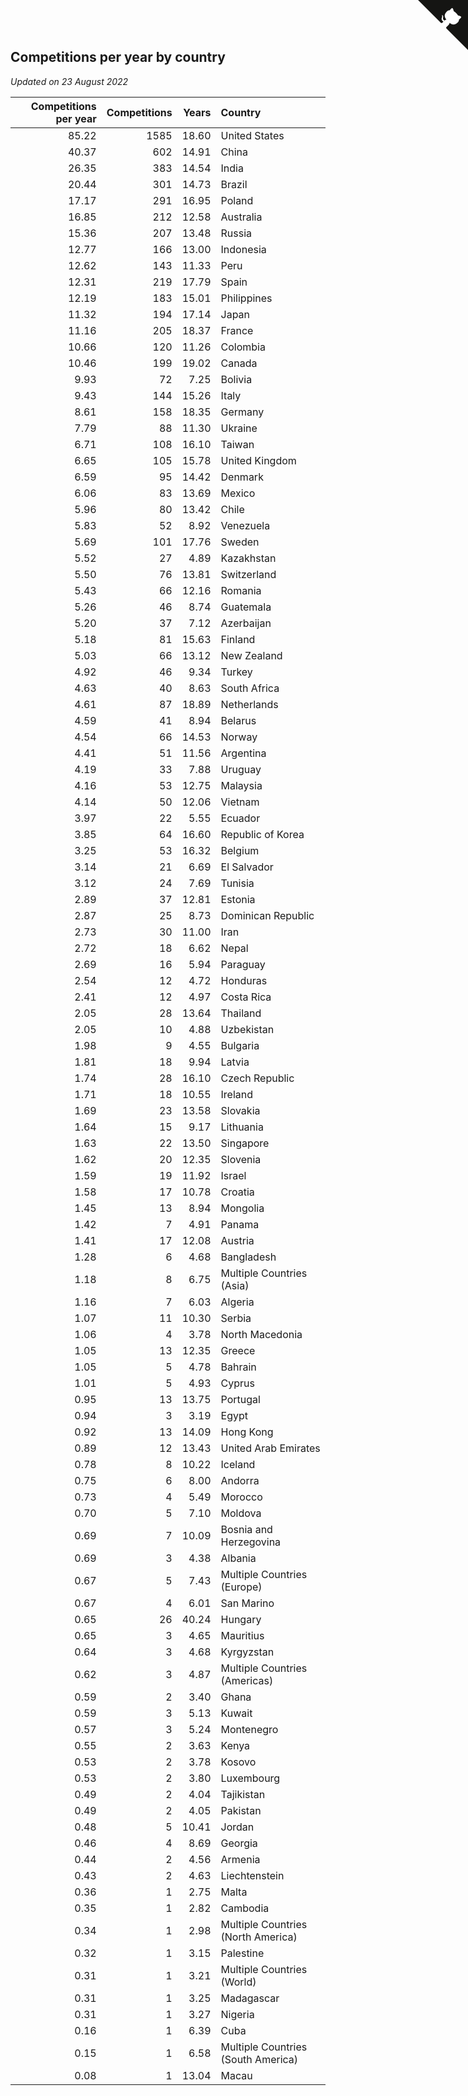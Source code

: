 ## Competitions per year by country

*Updated on 23 August 2022*

| Competitions per year | Competitions | Years | Country |
| ---: | ---: | ---: | :--- |
| 85.22 | 1585 | 18.60 | United States |
| 40.37 | 602 | 14.91 | China |
| 26.35 | 383 | 14.54 | India |
| 20.44 | 301 | 14.73 | Brazil |
| 17.17 | 291 | 16.95 | Poland |
| 16.85 | 212 | 12.58 | Australia |
| 15.36 | 207 | 13.48 | Russia |
| 12.77 | 166 | 13.00 | Indonesia |
| 12.62 | 143 | 11.33 | Peru |
| 12.31 | 219 | 17.79 | Spain |
| 12.19 | 183 | 15.01 | Philippines |
| 11.32 | 194 | 17.14 | Japan |
| 11.16 | 205 | 18.37 | France |
| 10.66 | 120 | 11.26 | Colombia |
| 10.46 | 199 | 19.02 | Canada |
| 9.93 | 72 | 7.25 | Bolivia |
| 9.43 | 144 | 15.26 | Italy |
| 8.61 | 158 | 18.35 | Germany |
| 7.79 | 88 | 11.30 | Ukraine |
| 6.71 | 108 | 16.10 | Taiwan |
| 6.65 | 105 | 15.78 | United Kingdom |
| 6.59 | 95 | 14.42 | Denmark |
| 6.06 | 83 | 13.69 | Mexico |
| 5.96 | 80 | 13.42 | Chile |
| 5.83 | 52 | 8.92 | Venezuela |
| 5.69 | 101 | 17.76 | Sweden |
| 5.52 | 27 | 4.89 | Kazakhstan |
| 5.50 | 76 | 13.81 | Switzerland |
| 5.43 | 66 | 12.16 | Romania |
| 5.26 | 46 | 8.74 | Guatemala |
| 5.20 | 37 | 7.12 | Azerbaijan |
| 5.18 | 81 | 15.63 | Finland |
| 5.03 | 66 | 13.12 | New Zealand |
| 4.92 | 46 | 9.34 | Turkey |
| 4.63 | 40 | 8.63 | South Africa |
| 4.61 | 87 | 18.89 | Netherlands |
| 4.59 | 41 | 8.94 | Belarus |
| 4.54 | 66 | 14.53 | Norway |
| 4.41 | 51 | 11.56 | Argentina |
| 4.19 | 33 | 7.88 | Uruguay |
| 4.16 | 53 | 12.75 | Malaysia |
| 4.14 | 50 | 12.06 | Vietnam |
| 3.97 | 22 | 5.55 | Ecuador |
| 3.85 | 64 | 16.60 | Republic of Korea |
| 3.25 | 53 | 16.32 | Belgium |
| 3.14 | 21 | 6.69 | El Salvador |
| 3.12 | 24 | 7.69 | Tunisia |
| 2.89 | 37 | 12.81 | Estonia |
| 2.87 | 25 | 8.73 | Dominican Republic |
| 2.73 | 30 | 11.00 | Iran |
| 2.72 | 18 | 6.62 | Nepal |
| 2.69 | 16 | 5.94 | Paraguay |
| 2.54 | 12 | 4.72 | Honduras |
| 2.41 | 12 | 4.97 | Costa Rica |
| 2.05 | 28 | 13.64 | Thailand |
| 2.05 | 10 | 4.88 | Uzbekistan |
| 1.98 | 9 | 4.55 | Bulgaria |
| 1.81 | 18 | 9.94 | Latvia |
| 1.74 | 28 | 16.10 | Czech Republic |
| 1.71 | 18 | 10.55 | Ireland |
| 1.69 | 23 | 13.58 | Slovakia |
| 1.64 | 15 | 9.17 | Lithuania |
| 1.63 | 22 | 13.50 | Singapore |
| 1.62 | 20 | 12.35 | Slovenia |
| 1.59 | 19 | 11.92 | Israel |
| 1.58 | 17 | 10.78 | Croatia |
| 1.45 | 13 | 8.94 | Mongolia |
| 1.42 | 7 | 4.91 | Panama |
| 1.41 | 17 | 12.08 | Austria |
| 1.28 | 6 | 4.68 | Bangladesh |
| 1.18 | 8 | 6.75 | Multiple Countries (Asia) |
| 1.16 | 7 | 6.03 | Algeria |
| 1.07 | 11 | 10.30 | Serbia |
| 1.06 | 4 | 3.78 | North Macedonia |
| 1.05 | 13 | 12.35 | Greece |
| 1.05 | 5 | 4.78 | Bahrain |
| 1.01 | 5 | 4.93 | Cyprus |
| 0.95 | 13 | 13.75 | Portugal |
| 0.94 | 3 | 3.19 | Egypt |
| 0.92 | 13 | 14.09 | Hong Kong |
| 0.89 | 12 | 13.43 | United Arab Emirates |
| 0.78 | 8 | 10.22 | Iceland |
| 0.75 | 6 | 8.00 | Andorra |
| 0.73 | 4 | 5.49 | Morocco |
| 0.70 | 5 | 7.10 | Moldova |
| 0.69 | 7 | 10.09 | Bosnia and Herzegovina |
| 0.69 | 3 | 4.38 | Albania |
| 0.67 | 5 | 7.43 | Multiple Countries (Europe) |
| 0.67 | 4 | 6.01 | San Marino |
| 0.65 | 26 | 40.24 | Hungary |
| 0.65 | 3 | 4.65 | Mauritius |
| 0.64 | 3 | 4.68 | Kyrgyzstan |
| 0.62 | 3 | 4.87 | Multiple Countries (Americas) |
| 0.59 | 2 | 3.40 | Ghana |
| 0.59 | 3 | 5.13 | Kuwait |
| 0.57 | 3 | 5.24 | Montenegro |
| 0.55 | 2 | 3.63 | Kenya |
| 0.53 | 2 | 3.78 | Kosovo |
| 0.53 | 2 | 3.80 | Luxembourg |
| 0.49 | 2 | 4.04 | Tajikistan |
| 0.49 | 2 | 4.05 | Pakistan |
| 0.48 | 5 | 10.41 | Jordan |
| 0.46 | 4 | 8.69 | Georgia |
| 0.44 | 2 | 4.56 | Armenia |
| 0.43 | 2 | 4.63 | Liechtenstein |
| 0.36 | 1 | 2.75 | Malta |
| 0.35 | 1 | 2.82 | Cambodia |
| 0.34 | 1 | 2.98 | Multiple Countries (North America) |
| 0.32 | 1 | 3.15 | Palestine |
| 0.31 | 1 | 3.21 | Multiple Countries (World) |
| 0.31 | 1 | 3.25 | Madagascar |
| 0.31 | 1 | 3.27 | Nigeria |
| 0.16 | 1 | 6.39 | Cuba |
| 0.15 | 1 | 6.58 | Multiple Countries (South America) |
| 0.08 | 1 | 13.04 | Macau |


<a href="https://github.com/JustinTimeCuber/wca_statistics" class="github-corner" aria-label="View source on Github"><svg width="80" height="80" viewBox="0 0 250 250" style="fill:#151513; color:#fff; position: absolute; top: 0; border: 0; right: 0;" aria-hidden="true"><path d="M0,0 L115,115 L130,115 L142,142 L250,250 L250,0 Z"></path><path d="M128.3,109.0 C113.8,99.7 119.0,89.6 119.0,89.6 C122.0,82.7 120.5,78.6 120.5,78.6 C119.2,72.0 123.4,76.3 123.4,76.3 C127.3,80.9 125.5,87.3 125.5,87.3 C122.9,97.6 130.6,101.9 134.4,103.2" fill="currentColor" style="transform-origin: 130px 106px;" class="octo-arm"></path><path d="M115.0,115.0 C114.9,115.1 118.7,116.5 119.8,115.4 L133.7,101.6 C136.9,99.2 139.9,98.4 142.2,98.6 C133.8,88.0 127.5,74.4 143.8,58.0 C148.5,53.4 154.0,51.2 159.7,51.0 C160.3,49.4 163.2,43.6 171.4,40.1 C171.4,40.1 176.1,42.5 178.8,56.2 C183.1,58.6 187.2,61.8 190.9,65.4 C194.5,69.0 197.7,73.2 200.1,77.6 C213.8,80.2 216.3,84.9 216.3,84.9 C212.7,93.1 206.9,96.0 205.4,96.6 C205.1,102.4 203.0,107.8 198.3,112.5 C181.9,128.9 168.3,122.5 157.7,114.1 C157.9,116.9 156.7,120.9 152.7,124.9 L141.0,136.5 C139.8,137.7 141.6,141.9 141.8,141.8 Z" fill="currentColor" class="octo-body"></path></svg></a><style>.github-corner:hover .octo-arm{animation:octocat-wave 560ms ease-in-out}@keyframes octocat-wave{0%,100%{transform:rotate(0)}20%,60%{transform:rotate(-25deg)}40%,80%{transform:rotate(10deg)}}@media (max-width:500px){.github-corner:hover .octo-arm{animation:none}.github-corner .octo-arm{animation:octocat-wave 560ms ease-in-out}}</style>
